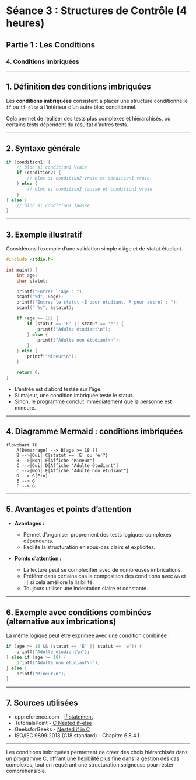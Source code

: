 # Séance 3 : Structures de Contrôle (4 heures)

## Partie 1 : Les Conditions

### 4. Conditions imbriquées

---

## 1. Définition des conditions imbriquées

Les **conditions imbriquées** consistent à placer une structure conditionnelle `if` ou `if-else` à l’intérieur d’un autre bloc conditionnel.

Cela permet de réaliser des tests plus complexes et hiérarchisés, où certains tests dépendent du résultat d’autres tests.

---

## 2. Syntaxe générale

```c
if (condition1) {
    // bloc si condition1 vraie
    if (condition2) {
        // bloc si condition2 vraie et condition1 vraie
    } else {
        // bloc si condition2 fausse et condition1 vraie
    }
} else {
    // bloc si condition1 fausse
}
```

---

## 3. Exemple illustratif

Considérons l’exemple d’une validation simple d’âge et de statut étudiant.

```c
#include <stdio.h>

int main() {
    int age;
    char statut;

    printf("Entrez l'âge : ");
    scanf("%d", &age);
    printf("Entrez le statut (E pour étudiant, A pour autre) : ");
    scanf(" %c", &statut);

    if (age >= 18) {
        if (statut == 'E' || statut == 'e') {
            printf("Adulte étudiant\n");
        } else {
            printf("Adulte non étudiant\n");
        }
    } else {
        printf("Mineur\n");
    }

    return 0;
}
```

- L’entrée est d’abord testée sur l’âge.
- Si majeur, une condition imbriquée teste le statut.
- Sinon, le programme conclut immédiatement que la personne est mineure.

---

## 4. Diagramme Mermaid : conditions imbriquées

```mermaid
flowchart TD
    A[Démarrage] --> B[age >= 18 ?]
    B -->|Oui| C[statut == 'E' ou 'e'?]
    B -->|Non| F[Affiche "Mineur"]
    C -->|Oui| D[Affiche "Adulte étudiant"]
    C -->|Non| E[Affiche "Adulte non étudiant"]
    D --> G[Fin]
    E --> G
    F --> G
```

---

## 5. Avantages et points d’attention

- **Avantages :**
  - Permet d’organiser proprement des tests logiques complexes dépendants.
  - Facilite la structuration en sous-cas clairs et explicites.

- **Points d’attention :**
  - La lecture peut se complexifier avec de nombreuses imbrications.
  - Préférer dans certains cas la composition des conditions avec `&&` et `||` si cela améliore la lisibilité.
  - Toujours utiliser une indentation claire et constante.

---

## 6. Exemple avec conditions combinées (alternative aux imbrications)

La même logique peut être exprimée avec une condition combinée :

```c
if (age >= 18 && (statut == 'E' || statut == 'e')) {
    printf("Adulte étudiant\n");
} else if (age >= 18) {
    printf("Adulte non étudiant\n");
} else {
    printf("Mineur\n");
}
```

---

## 7. Sources utilisées

- cppreference.com - [if statement](https://en.cppreference.com/w/c/language/if)  
- TutorialsPoint - [C Nested if-else](https://www.tutorialspoint.com/cprogramming/c_nested_if_else.htm)  
- GeeksforGeeks - [Nested if in C](https://www.geeksforgeeks.org/nested-if-statement-in-c/)  
- ISO/IEC 9899:2018 (C18 standard) - Chapitre 6.8.4.1  

---

Les conditions imbriquées permettent de créer des choix hiérarchisés dans un programme C, offrant une flexibilité plus fine dans la gestion des cas complexes, tout en requérant une structuration soigneuse pour rester compréhensible.